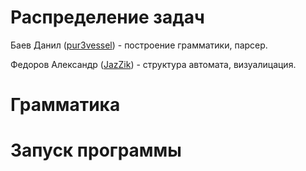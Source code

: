 # Распределение задач
Баев Данил ([pur3vessel](https://github.com/Pur3Vessel)) - построение грамматики, парсер.

Федоров Александр ([JazZik](https://github.com/JazZzik)) - структура автомата, визуалицация.
# Грамматика
# Запуск программы